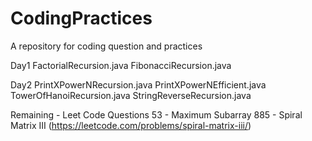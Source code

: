 # CodingPractices
A repository for coding question and practices

Day1
FactorialRecursion.java
FibonacciRecursion.java

Day2
PrintXPowerNRecursion.java
PrintXPowerNEfficient.java
TowerOfHanoiRecursion.java
StringReverseRecursion.java

Remaining - Leet Code Questions
53 - Maximum Subarray
885 - Spiral Matrix III (https://leetcode.com/problems/spiral-matrix-iii/)


